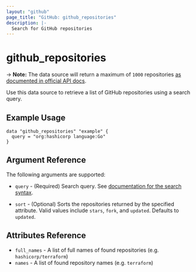 ```yaml
---
layout: "github"
page_title: "GitHub: github_repositories"
description: |-
  Search for GitHub repositories
---
```


# github_repositories

-> **Note:** The data source will return a maximum of `1000` repositories
	[as documented in official API docs](https://developer.github.com/v3/search/#about-the-search-api).

Use this data source to retrieve a list of GitHub repositories using a search query.

## Example Usage

```hcl
data "github_repositories" "example" {
  query = "org:hashicorp language:Go"
}
```

## Argument Reference

The following arguments are supported:

* `query` - (Required) Search query. See [documentation for the search syntax](https://help.github.com/articles/understanding-the-search-syntax/).

* `sort` - (Optional) Sorts the repositories returned by the specified attribute. Valid values include `stars`, `fork`, and `updated`. Defaults to `updated`.

## Attributes Reference

* `full_names` - A list of full names of found repositories (e.g. `hashicorp/terraform`)
* `names` - A list of found repository names (e.g. `terraform`)
